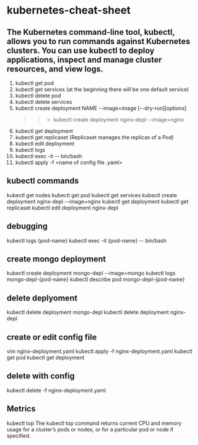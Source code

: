 # kubernetes-cheat-sheet

## The Kubernetes command-line tool, kubectl, allows you to run commands against Kubernetes clusters. You can use kubectl to deploy applications, inspect and manage cluster resources, and view logs. 

1) kubectl get pod
2) kubectl get services (at the beginning there will be one default service)
3) kubectl delete pod <pod>
4) kubectl delete services <service>
5) kubectl create deployment NAME --image=image [--dry-run][options]
    >>- kubectl create deployment nginx-depl --image=nginx
6) kubectl get deployment
7) kubectl get replicaset (Replicaset manages the replicas of a Pod)
8) kubectl edit deployment <deployment-name>
9) kubectl logs <pod name>
10) kubectl exec -it <pod name> -- bin/bash
11) kubectl apply -f <name of config file .yaml>



## kubectl commands
kubectl get nodes
kubectl get pod
kubectl get services
kubectl create deployment nginx-depl --image=nginx
kubectl get deployment
kubectl get replicaset
kubectl edit deployment nginx-depl

## debugging
kubectl logs {pod-name}
kubectl exec -it {pod-name} -- bin/bash

## create mongo deployment
kubectl create deployment mongo-depl --image=mongo
kubectl logs mongo-depl-{pod-name}
kubectl describe pod mongo-depl-{pod-name}

## delete deplyoment
kubectl delete deployment mongo-depl
kubectl delete deployment nginx-depl

## create or edit config file
vim nginx-deployment.yaml
kubectl apply -f nginx-deployment.yaml
kubectl get pod
kubectl get deployment

## delete with config
kubectl delete -f nginx-deployment.yaml

## Metrics
kubectl top The kubectl top command returns current CPU and memory usage for a cluster’s pods or nodes, or for a particular pod or node if specified.
